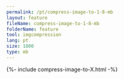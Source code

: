 ```yaml
---
permalink: /pt/compress-image-to-1-8-mb
layout: feature
fileName: compress-image-to-1-8-mb
folderName: feature
tool: imgcompression
lang: pt
size: 1800
type: mb
---
```


{%- include compress-image-to-X.html -%}
